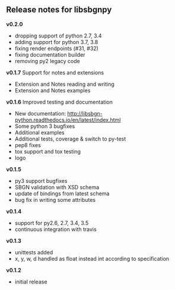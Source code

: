 ## Release notes for libsbgnpy
**v0.2.0**
- dropping support of python 2.7, 3.4
- adding support for python 3.7, 3.8
- fixing render endpoints (#31, #32)
- fixing documentation builder
- removing py2 legacy code

**v0.1.7**
Support for notes and extensions

* Extension and Notes reading and writing
* Extension and Notes examples

**v0.1.6**
Improved testing and documentation

* New documentation: http://libsbgn-python.readthedocs.io/en/latest/index.html
* Some python 3 bugfixes
* Additional examples 
* Additional tests, coverage & switch to py-test
* pep8 fixes
* tox support and tox testing
* logo

**v0.1.5**

* py3 support bugfixes
* SBGN validation with XSD schema
* update of bindings from latest schema
* bug fix in writing some attributes

**v0.1.4**

* support for py2.6, 2.7, 3.4, 3.5
* continuous integration with travis

**v0.1.3**

* unittests added
* x, y, w, d handled as float instead int according to specification


**v0.1.2**

* initial release
